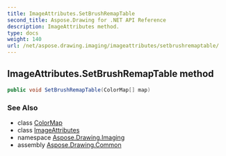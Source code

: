 ```yaml
---
title: ImageAttributes.SetBrushRemapTable
second_title: Aspose.Drawing for .NET API Reference
description: ImageAttributes method. 
type: docs
weight: 140
url: /net/aspose.drawing.imaging/imageattributes/setbrushremaptable/
---
```

## ImageAttributes.SetBrushRemapTable method

```csharp
public void SetBrushRemapTable(ColorMap[] map)
```

### See Also

* class [ColorMap](../../colormap/)
* class [ImageAttributes](../)
* namespace [Aspose.Drawing.Imaging](../../imageattributes/)
* assembly [Aspose.Drawing.Common](../../../)


